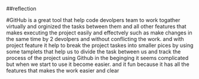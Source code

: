 ##reflection


 #GitHub is a great tool that help code devolpers team to work togather virtually and orginized the tasks between them  and all other features that makes executing the project easily and effectvely such as 
make changes in the same time by 2 devolpers and without conflicting the work. 
and with project feature it help to break the project taskes into smaller pices by using some tamplets that help us to divide the task between us and track the process of the project
using Github in the beginging it seems complicated but when we start to use it become easier. 
and it fun because it has all the features that makes the work easier and clear 
